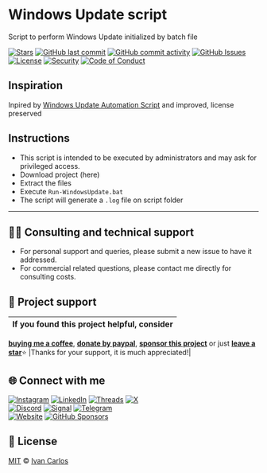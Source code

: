 # Windows Update script
Script to perform Windows Update initialized by batch file

[![Stars](https://img.shields.io/github/stars/ivancarlosti/windowsupdate?label=⭐%20Stars&color=gold&style=flat)](https://github.com/ivancarlosti/windowsupdate/stargazers)
[![GitHub last commit](https://img.shields.io/github/last-commit/ivancarlosti/windowsupdate?label=Last%20Commit)](https://github.com/ivancarlosti/windowsupdate/commits)
[![GitHub commit activity](https://img.shields.io/github/commit-activity/m/ivancarlosti/windowsupdate?label=Activity)](https://github.com/ivancarlosti/windowsupdate/pulse)
[![GitHub Issues](https://img.shields.io/github/issues/ivancarlosti/windowsupdate?label=Issues&color=orange)](https://github.com/ivancarlosti/windowsupdate/issues)  
[![License](https://img.shields.io/github/license/ivancarlosti/windowsupdate?label=License)](LICENSE)
[![Security](https://img.shields.io/badge/Security-View%20Here-purple)](https://github.com/ivancarlosti/windowsupdate/security)
[![Code of Conduct](https://img.shields.io/badge/Code%20of%20Conduct-1.4-4baaaa)](https://github.com/ivancarlosti/windowsupdate/tree/main?tab=coc-ov-file)  

## Inspiration
Inpired by [Windows Update Automation Script](https://github.com/TychoLoke/Windows-Update-Script) and improved, license preserved

## Instructions
- This script is intended to be executed by administrators and may ask for privileged access.
- Download project (here)
- Extract the files
- Execute `Run-WindowsUpdate.bat`
- The script will generate a `.log` file on script folder

---

## 🧑‍💻 Consulting and technical support
* For personal support and queries, please submit a new issue to have it addressed.
* For commercial related questions, please contact me directly for consulting costs. 

## 🩷 Project support
| If you found this project helpful, consider |
| :---: |
[**buying me a coffee**][buymeacoffee], [**donate by paypal**][paypal], [**sponsor this project**][sponsor] or just [**leave a star**](../..)⭐
|Thanks for your support, it is much appreciated!|

## 🌐 Connect with me
[![Instagram](https://img.shields.io/badge/Instagram-@ivancarlos-E4405F)](https://instagram.com/ivancarlos)
[![LinkedIn](https://img.shields.io/badge/LinkedIn-@ivancarlos-0077B5)](https://www.linkedin.com/in/ivancarlos)
[![Threads](https://img.shields.io/badge/Threads-@ivancarlos-808080)](https://threads.net/@ivancarlos)
[![X](https://img.shields.io/badge/X-@ivancarlos-000000)](https://x.com/ivancarlos)  
[![Discord](https://img.shields.io/badge/Discord-@ivancarlos.me-5865F2)](https://discord.com/users/ivancarlos.me)
[![Signal](https://img.shields.io/badge/Signal-@ivancarlos.01-2592E9)](https://icc.gg/-signal)
[![Telegram](https://img.shields.io/badge/Telegram-@ivancarlos-26A5E4)](https://t.me/ivancarlos)  
[![Website](https://img.shields.io/badge/Website-ivancarlos.me-FF6B6B)](https://ivancarlos.me)
[![GitHub Sponsors](https://img.shields.io/github/sponsors/ivancarlosti?label=GitHub%20Sponsors&color=ffc0cb)][sponsor]

## 📃 License
[MIT](LICENSE) © [Ivan Carlos][ivancarlos]

[cc]: https://docs.github.com/en/communities/setting-up-your-project-for-healthy-contributions/adding-a-code-of-conduct-to-your-project
[contributing]: https://docs.github.com/en/articles/setting-guidelines-for-repository-contributors
[security]: https://docs.github.com/en/code-security/getting-started/adding-a-security-policy-to-your-repository
[support]: https://docs.github.com/en/articles/adding-support-resources-to-your-project
[it]: https://docs.github.com/en/communities/using-templates-to-encourage-useful-issues-and-pull-requests/configuring-issue-templates-for-your-repository#configuring-the-template-chooser
[prt]: https://docs.github.com/en/communities/using-templates-to-encourage-useful-issues-and-pull-requests/creating-a-pull-request-template-for-your-repository
[funding]: https://docs.github.com/en/articles/displaying-a-sponsor-button-in-your-repository
[ivancarlos]: https://ivancarlos.me
[buymeacoffee]: https://www.buymeacoffee.com/ivancarlos
[paypal]: https://icc.gg/donate
[sponsor]: https://github.com/sponsors/ivancarlosti
